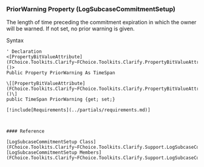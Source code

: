 ﻿### PriorWarning Property (LogSubcaseCommitmentSetup)

The length of time preceding the commitment expiration in which the owner will be warned. If not set, no prior warning is given.

Syntax

```vbnet
' Declaration
<[PropertyBitValueAttribute](FChoice.Toolkits.Clarify~FChoice.Toolkits.Clarify.PropertyBitValueAttribute.md)()>
Public Property PriorWarning As TimeSpan

\[[PropertyBitValueAttribute](FChoice.Toolkits.Clarify~FChoice.Toolkits.Clarify.PropertyBitValueAttribute.md)()\]
public TimeSpan PriorWarning {get; set;}

[!include[Requirements](../partials/requirements.md)]



#### Reference

[LogSubcaseCommitmentSetup Class](FChoice.Toolkits.Clarify~FChoice.Toolkits.Clarify.Support.LogSubcaseCommitmentSetup.md)  
[LogSubcaseCommitmentSetup Members](FChoice.Toolkits.Clarify~FChoice.Toolkits.Clarify.Support.LogSubcaseCommitmentSetup_members.md)